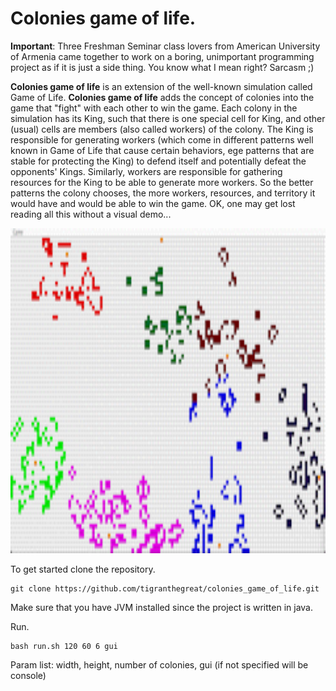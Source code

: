 # Colonies game of life.

**Important**: Three Freshman Seminar class lovers from American University of
Armenia came together to work on a boring, unimportant programming project as
if it is just a side thing. You know what I mean right? Sarcasm ;)

**Colonies game of life** is an extension of the well-known simulation called Game of Life. **Colonies game of life** adds the concept of colonies into the game that "fight" with each other to win the game. Each colony in the simulation has its King, such that there is one special cell for King, and other (usual) cells are members (also called workers) of the colony. The King is responsible for generating workers (which come in different patterns well known in Game of Life that cause certain behaviors, ege patterns that are stable for protecting the King) to defend itself and potentially defeat the opponents' Kings. Similarly, workers are responsible for gathering resources for the King to be able to generate more workers. So the better patterns the colony chooses, the more workers, resources, and territory it would have and would be able to win the game. OK, one may get lost reading all this without a visual demo...

<img src="resources/icons/demo.gif" width="900" height="520" />

To get started clone the repository.

```
git clone https://github.com/tigranthegreat/colonies_game_of_life.git
```

Make sure that you have JVM installed since the project is written in java.

Run.

```
bash run.sh 120 60 6 gui
```

Param list: width, height, number of colonies, gui (if not specified will be console)
